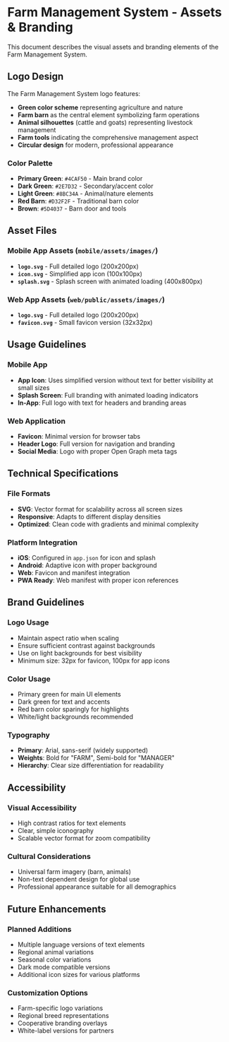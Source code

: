 # Farm Management System - Assets & Branding

This document describes the visual assets and branding elements of the Farm Management System.

## Logo Design

The Farm Management System logo features:
- **Green color scheme** representing agriculture and nature
- **Farm barn** as the central element symbolizing farm operations
- **Animal silhouettes** (cattle and goats) representing livestock management
- **Farm tools** indicating the comprehensive management aspect
- **Circular design** for modern, professional appearance

### Color Palette
- **Primary Green**: `#4CAF50` - Main brand color
- **Dark Green**: `#2E7D32` - Secondary/accent color
- **Light Green**: `#8BC34A` - Animal/nature elements
- **Red Barn**: `#D32F2F` - Traditional barn color
- **Brown**: `#5D4037` - Barn door and tools

## Asset Files

### Mobile App Assets (`mobile/assets/images/`)
- **`logo.svg`** - Full detailed logo (200x200px)
- **`icon.svg`** - Simplified app icon (100x100px)
- **`splash.svg`** - Splash screen with animated loading (400x800px)

### Web App Assets (`web/public/assets/images/`)
- **`logo.svg`** - Full detailed logo (200x200px)
- **`favicon.svg`** - Small favicon version (32x32px)

## Usage Guidelines

### Mobile App
- **App Icon**: Uses simplified version without text for better visibility at small sizes
- **Splash Screen**: Full branding with animated loading indicators
- **In-App**: Full logo with text for headers and branding areas

### Web Application
- **Favicon**: Minimal version for browser tabs
- **Header Logo**: Full version for navigation and branding
- **Social Media**: Logo with proper Open Graph meta tags

## Technical Specifications

### File Formats
- **SVG**: Vector format for scalability across all screen sizes
- **Responsive**: Adapts to different display densities
- **Optimized**: Clean code with gradients and minimal complexity

### Platform Integration
- **iOS**: Configured in `app.json` for icon and splash
- **Android**: Adaptive icon with proper background
- **Web**: Favicon and manifest integration
- **PWA Ready**: Web manifest with proper icon references

## Brand Guidelines

### Logo Usage
- Maintain aspect ratio when scaling
- Ensure sufficient contrast against backgrounds
- Use on light backgrounds for best visibility
- Minimum size: 32px for favicon, 100px for app icons

### Color Usage
- Primary green for main UI elements
- Dark green for text and accents
- Red barn color sparingly for highlights
- White/light backgrounds recommended

### Typography
- **Primary**: Arial, sans-serif (widely supported)
- **Weights**: Bold for "FARM", Semi-bold for "MANAGER"
- **Hierarchy**: Clear size differentiation for readability

## Accessibility

### Visual Accessibility
- High contrast ratios for text elements
- Clear, simple iconography
- Scalable vector format for zoom compatibility

### Cultural Considerations
- Universal farm imagery (barn, animals)
- Non-text dependent design for global use
- Professional appearance suitable for all demographics

## Future Enhancements

### Planned Additions
- Multiple language versions of text elements
- Regional animal variations
- Seasonal color variations
- Dark mode compatible versions
- Additional icon sizes for various platforms

### Customization Options
- Farm-specific logo variations
- Regional breed representations
- Cooperative branding overlays
- White-label versions for partners 